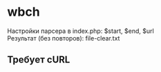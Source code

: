 # wbch
Настройки парсера в index.php: $start, $end, $url </br>
Результат (без повторов): file-clear.txt
## Требует cURL
